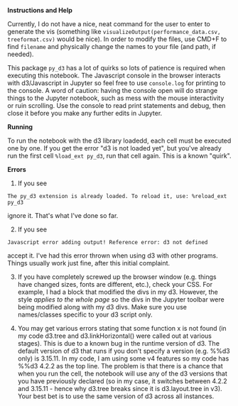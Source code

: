 **Instructions and Help**

Currently, I do not have a nice, neat command for the user to enter to generate the vis (something like `visualizeOutput(performance_data.csv, treeformat.csv)` would be nice). In order to modify the files, use CMD+F to find `filename` and physically change the names to your file (and path, if needed).

This package `py_d3` has a lot of quirks so lots of patience is required when executing this notebook. The Javascript console in the browser interacts with d3/Javascript in Jupyter so feel free to use `console.log` for printing to the console. A word of caution: having the console open will do strange things to the Jupyter notebook, such as mess with the mouse interactivity or ruin scrolling. Use the console to read print statements and debug, then close it before you make any further edits in Jupyter.

**Running**

To run the notebook with the d3 library loadedd, each cell must be executed one by one. If you get the error "d3 is not loaded yet", but you've already run the first cell `%load_ext py_d3`, run that cell again. This is a known "quirk".

**Errors**
1. If you see

`The py_d3 extension is already loaded. To reload it, use:
  %reload_ext py_d3`

  ignore it. That's what I've done so far.

2. If you see

`Javascript error adding output!
Reference error: d3 not defined`

  accept it. I've had this error thrown when using d3 with other programs. Things usually work just fine, after this initial complaint.

3. If you have completely screwed up the browser window (e.g. things have changed sizes, fonts are different, etc.), check your CSS. For example, I had a block that modified the divs in my d3. However, the style *applies to the whole page* so the divs in the Jupyter toolbar were being modified along with my d3 divs. Make sure you use names/classes specific to your d3 script only.

4. You may get various errors stating that some function x is not found (in my code d3.tree and d3.linkHorizontal() were called out at various stages). This is due to a known bug in the runtime version of d3. The default version of d3 that runs if you don't specify a version (e.g. %%d3 only) is 3.15.11. In my code, I am using some v4 features so my code has %%d3 4.2.2 as the top line. The problem is that there is a chance that when you run the cell, the notebook will use any of the d3 versions that you have previously declared (so in my case, it switches between 4.2.2 and 3.15.11 - hence why d3.tree breaks since it is d3.layout.tree in v3). Your best bet is to use the same version of d3 across all instances.
